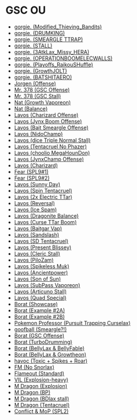 # GSC OU

 - [gorgie. (Modified_Thieving_Bandits)][5]
 - [gorgie. (DRUMKING)][5]
 - [gorgie. (SMEARGLE TTRAP)][5]
 - [gorgie. (STALL)][5]
 - [gorgie. (3AtkLax_Missy_HERA)][5]
 - [gorgie. (OPERATIONBOOMELECWALLS)][5]
 - [gorgie. (Playoffs_RaikouSHuffle)][5]
 - [gorgie. (GrowthJOLT)][5]
 - [gorgie. (BATSHITAERO)][5]
 - [Jorgen (Offense)][10]
 - [Mr. 378 (GSC Offense)][2]
 - [Mr. 378 (GSC Stall)][2]
 - [Nat (Growth Vaporeon)][2]
 - [Nat (Balance)][2]
 - [Lavos (Charizard Offense)][4]
 - [Lavos (Jynx Boom Offense)][4]
 - [Lavos (Bait Smeargle Offense)][4]
 - [Lavos (NidoChamp)][4]
 - [Lavos (dice Triple Normal Stall)][4]
 - [Lavos (Tentacruel No Phazer)][4]
 - [Lavos (choolio MegaHounDon)][4]
 - [Lavos (JynxChamp Offense)][4]
 - [Lavos (Charizard)][4]
 - [Fear (SPL9#1)][4]
 - [Fear (SPL9#2)][4]
 - [Lavos (Sunny Day)][3]
 - [Lavos (Spin Tentacruel)][3]
 - [Lavos (2x Electric TTar)][3]
 - [Lavos (Reversal)][3]
 - [Lavos (Ice Spam)][3]
 - [Lavos (Dragonite Balance)][3]
 - [Lavos (Curse TTar Boom)][3]
 - [Lavos (Baitgar Vap)][3]
 - [Lavos (Sandslash)][3]
 - [Lavos (SD Tentacruel)][3]
 - [Lavos (Present Blissey)][3]
 - [Lavos (Cleric Stall)][3]
 - [Lavos (PiloZam)][3]
 - [Lavos (Spikeless Muk)][3]
 - [Lavos (Ancientpower)][3]
 - [Lavos (Son of Sun)][3]
 - [Lavos (SubPass Vaporeon)][3]
 - [Lavos (Articuno Stall)][3]
 - [Lavos (Quad Special)][3]
 - [Borat (Showcase)][7]
 - [Borat (Example #2A)][6]
 - [Borat (Example #2B)][6]
 - [Pokemon Professor (Pursuit Trapping Curselax)][1]
 - [goofball (Smeargle?!)][1]
 - [Borat (GSC Offense)][1]
 - [Borat (TurboDrumming)][1]
 - [Borat (BellyLax & BellyFable)][1]
 - [Borat (BellyLax & Growtheon)][1]
 - [havoc (Toxic + Spikes + Roar)][1]
 - [FM (No Snorlax)][1]
 - [Flameout (Standard)][1]
 - [VIL (Explosion-heavy)][1]
 - [M Dragon (Explosion)][8]
 - [M Dragon (BP)][8]
 - [M Dragon (BDlax stall)][8]
 - [M Dragon (Tentacruel)][8]
 - [Conflict & MoP (SPL2)][9]

[1]: https://www.smogon.com/forums/threads/3rd-gen-teams-archive.3469111/#post-4308072
[2]: https://www.smogon.com/forums/threads/roa-sample-teams-thread-v2.3549991/#post-6431086
[3]: https://www.smogon.com/forums/threads/nothing-changes.3644053/#post-7964551
[4]: https://www.smogon.com/forums/threads/my-spl-9-teams-review.3631088/#post-7730757
[5]: https://www.smogon.com/forums/threads/gorgie-old-gens-team-dump.3618023/#post-7546019
[6]: https://www.smogon.com/forums/threads/as-promised-thisisbob-think-of-it-as-my-guide-part-2-long.65122/#post-2379753
[7]: https://www.smogon.com/forums/threads/gsc-team-by-borat.3584375/#post-7027026
[8]: https://www.smogon.com/forums/threads/3rd-gen-teams-archive.3469111/page-2#post-4319078
[9]: https://www.smogon.com/forums/threads/3rd-gen-teams-archive.3469111/page-2#post-4319473
[10]: https://www.smogon.com/forums/threads/roa-sample-teams-thread.3522617/#post-5884060

[101]: http://archive.is/3ysQ8
[102]: http://archive.is/3ysQ8
[103]: http://archive.is/3ysQ8
[104]: http://archive.is/3ysQ8
[105]: http://archive.is/FY2xV
[106]: http://archive.is/3ysQ8
[107]: http://archive.is/OEtC4
[108]: http://archive.is/cdVF6
[109]: http://archive.is/EZe7x
[110]: http://archive.is/viyWW
